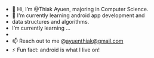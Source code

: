 - 👋 Hi, I’m @Thiak Ayuen, majoring in Computer Science.
- 🌱 I'm currently learning android app development and
- data structures and algorithms.
- I’m currently learning ...
- 
- 📫 Reach out to me @ayuenthiak@gmail.com
- ⚡ Fun fact: android is what I live on!

<!---
ThiakMaleth/ThiakMaleth is a ✨ special ✨ repository because its `README.md` (this file) appears on your GitHub profile.
You can click the Preview link to take a look at your changes.
--->
